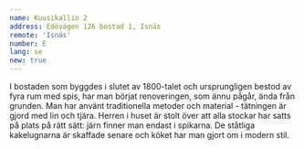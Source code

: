 ```yaml
---
name: Kuusikallio 2
address: Edövägen 126 bostad 1, Isnäs
remote: 'Isnäs'
number: E
lang: se
new: true
---
```

I bostaden som byggdes i slutet av 1800-talet och ursprungligen bestod av fyra rum med spis, har man börjat renoveringen, som ännu pågår, ända från grunden. Man har använt traditionella metoder och material - tätningen är gjord med lin och tjära. Herren i huset är stolt över att alla stockar har satts på plats på rätt sätt: järn finner man endast i spikarna. De ståtliga kakelugnarna är skaffade senare och köket har man gjort om i modern stil.
